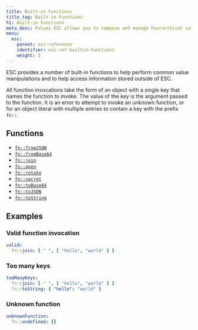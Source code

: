 ```yaml
---
title: Built-in Functions
title_tag: Built-in Functions
h1: Built-in Functions
meta_desc: Pulumi ESC allows you to compose and manage hierarchical collections of configuration and secrets and consume them in various ways.
menu:
  esc:
    parent: esc-reference
    identifier: esc-ref-builtin-functions
    weight: 3
---
```


ESC provides a number of built-in functions to help perform common value manipulations and to help access information stored outside of ESC.

All function invocations take the form of an object with a single key that names the function to invoke. The value of the key is the argument passed to the function. It is an error to attempt to invoke an unknown function, or for an object literal with multiple entries to contain a key with the prefix `fn::`.

## Functions

- [`fn::fromJSON`](/docs/esc/reference/builtin-functions/fn-from-json)
- [`fn::fromBase64`](/docs/esc/reference/builtin-functions/fn-from-base64)
- [`fn::join`](/docs/esc/reference/builtin-functions/fn-join)
- [`fn::open`](/docs/esc/reference/builtin-functions/fn-open)
- [`fn::rotate`](/docs/esc/reference/builtin-functions/fn-rotate)
- [`fn::secret`](/docs/esc/reference/builtin-functions/fn-secret)
- [`fn::toBase64`](/docs/esc/reference/builtin-functions/fn-to-base64)
- [`fn::toJSON`](/docs/esc/reference/builtin-functions/fn-to-json)
- [`fn::toString`](/docs/esc/reference/builtin-functions/fn-to-string)

## Examples

### Valid function invocation

```yaml
valid:
  fn::join: [ " ", [ "hello", "world" ] ]
```

### Too many keys

```yaml
tooManyKeys:
  fn::join: [ " ", [ "hello", "world" ] ]
  fn::toString: { "hello": "world" }
```

### Unknown function

```yaml
unknownFunction:
  fn::undefined: {}
```
